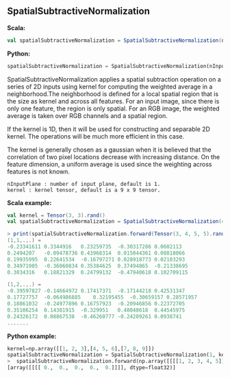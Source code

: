 ## SpatialSubtractiveNormalization ##

**Scala:**
```scala
val spatialSubtractiveNormalization = SpatialSubtractiveNormalization(nInputPlane, kernel)
```
**Python:**
```python
spatialSubtractiveNormalization = SpatialSubtractiveNormalization(nInputPlane, kernel)
```

SpatialSubtractiveNormalization applies a spatial subtraction operation on a series of 2D inputs using kernel for computing the weighted average in a neighborhood.The neighborhood is defined for a local spatial region that is the size as kernel and across all features. For an input image, since there is only one feature, the region is only spatial. For an RGB image, the weighted average is taken over RGB channels and a spatial region.

If the kernel is 1D, then it will be used for constructing and separable 2D kernel.
The operations will be much more efficient in this case.
 
The kernel is generally chosen as a gaussian when it is believed that the correlation
of two pixel locations decrease with increasing distance. On the feature dimension,
a uniform average is used since the weighting across features is not known.

```
nInputPlane : number of input plane, default is 1.
kernel : kernel tensor, default is a 9 x 9 tensor.
```

**Scala example:**
```scala
val kernel = Tensor(3, 3).rand()
val spatialSubtractiveNormalization = SpatialSubtractiveNormalization(4, kernel)

> print(spatialSubtractiveNormalization.forward(Tensor(3, 4, 5, 5).rand()))
(1,1,.,.) =
-0.23341611	0.3344916	0.23259735	-0.30317286	0.0602113	
0.2494207	-0.09478736	0.43968314	0.015044361	0.08818066	
0.19935995	0.22641534	-0.16797271	0.028918773	0.02103293	
0.34971905	-0.36060834	0.35384625	0.37494865	-0.21338695	
0.3034316	0.18821329	0.24799132	-0.47940618	0.102709115	

(1,2,.,.) =
-0.39597827	-0.14664972	0.17417371	-0.17144218	0.42531347	
0.17727757	-0.064986885	0.32195455	-0.30659157	0.28571957	
0.18861032	-0.24977896	0.16757923	-0.20946856	0.22372705	
0.35106254	0.14381915	-0.329951	0.48048618	0.44545975	
0.24326172	0.08867538	-0.46260777	-0.24209261	0.0938741	
.......

```

**Python example:**
```python
kernel=np.array([[1, 2, 3],[4, 5, 6],[7, 8, 9]])
spatialSubtractiveNormalization = SpatialSubtractiveNormalization(1, kernel)
>  spatialSubtractiveNormalization.forward(np.array([[[[1, 2, 3, 4, 5]]]]))
[array([[[[ 0.,  0.,  0.,  0.,  0.]]]], dtype=float32)]

     
```

